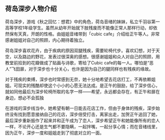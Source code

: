 ## 荷岛深步人物介绍

荷岛深步，游戏《秋之回忆：想君》中的角色，荷岛音绪的妹妹，私立千羽谷第一高等学校1年级学生。虽然从幼年开始就下肢残废而不能像正常人那样行动，却依然保有天真，开朗的性格。由姐姐音绪带到「cubic cafe」介绍给正午等人。非常感谢姐姐对自己的照顾，内心期待着独立。

荷岛深步喜欢花卉，由于疾病的原因双腿残疾，需要轮椅代步。喜欢幻想，对于天空，以及路边的野花，发表过很深奥的感想。很感谢姐姐和众人对自己的照顾，用教堂前拾到的花瓣做成了贴画与诗歌，寄给了Cubic cafe的每一人。哪怕是“恶人”飞田扉，对于深步也十分关心，也许是因为自己的腿同样也有残疾的缘故。

对于残疾的束缚，深步也时常感到无奈，她十分地希望去花店打工，不再依赖姐姐。可现实的残酷却使这个小小的心愿无法达成。是正午的鼓励，给了深步信心，就如同他最后为深步轮椅所取的名字一样——希望，永远都会存在，有正午和扉在身边，想必不会孤独

在游戏的深步线当中，她希望有朝一日能去花店工作，但由于身体的残疾，深步始终没有找到愿意接纳自己的花店，深步倍受打击，离家出走，加贺正午追回了她，最后深步重新振作了起来并和正午成为了恋人，深步希望正午和她能像所有的恋人一样，不论开心还是生气都不要隐瞒，一起拌嘴，一起分享心情；而在音绪线里，因为正午，深步一度和姐姐走到了彻底对立的一面。

